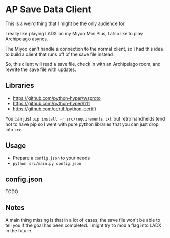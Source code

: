 # AP Save Data Client
This is a weird thing that I might be the only audience for.

I really like playing LADX on my Miyoo Mini Plus,
I also like to play Archipelago asyncs.

The Miyoo can't handle a connection to the normal client,
so I had this idea to build a client that runs off of the save file instead.

So, this client will read a save file,
check in with an Archipelago room,
and rewrite the save file with updates.

## Libraries
- https://github.com/python-hyper/wsproto
- https://github.com/python-hyper/h11
- https://github.com/certifi/python-certifi

You can just `pip install -r src/requirements.txt` but retro handhelds tend not
to have pip so I went with pure python libraries that you can just drop into `src`.

## Usage
- Prepare a `config.json` to your needs
- `python src/main.py config.json`

## config.json
TODO

## Notes
A main thing missing is that in a lot of cases, the save file won't be able
to tell you if the goal has been completed. I might try to mod a flag into LADX
in the future.